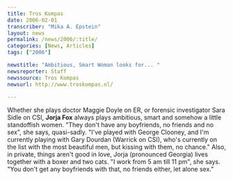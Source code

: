 ```yaml
---
title: Tros Kompas
date: 2006-02-01
transcriber: "Mika A. Epstein"
layout: news
permalink: /news/2006/:title/
categories: [News, Articles]
tags: ["2006"]

newstitle: "Ambitious, Smart Woman looks for... "
newsreporter: Staff
newssource: Tros Kompas
newsurl: http://www.troskompas.nl/

---
```


Whether she plays doctor Maggie Doyle on ER, or forensic investigator Sara Sidle on CSI, **Jorja Fox** always plays ambitious, smart and somehow a little standoffish women. "They don't have any boyfriends, no friends and no sex", she says, quasi-sadly. "I've played with George Clooney, and I'm currently playing with Gary Dourdan (Warrick on CSI), who's currently on the list with the most beautiful men, but kissing with them, no chance." Also, in private, things aren't good in love, Jorja (pronounced Georgia) lives together with a boxer and two cats. "I work from 5 am till 11 pm", she says. "You don't get any boyfriends with that, no friends either, let alone sex."

